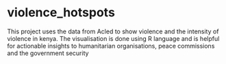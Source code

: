 # violence_hotspots
This project uses the data from Acled to show violence and the intensity of violence in kenya. The visualisation is done using R language and is helpful for actionable insights to humanitarian organisations, peace commissions and the government security
